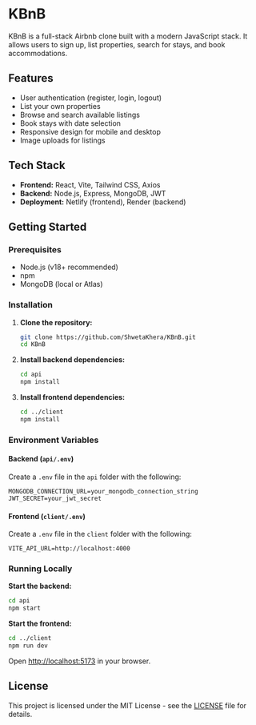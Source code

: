 # KBnB

KBnB is a full-stack Airbnb clone built with a modern JavaScript stack. It allows users to sign up, list properties, search for stays, and book accommodations.

## Features

- User authentication (register, login, logout)
- List your own properties
- Browse and search available listings
- Book stays with date selection
- Responsive design for mobile and desktop
- Image uploads for listings

## Tech Stack

- **Frontend:** React, Vite, Tailwind CSS, Axios
- **Backend:** Node.js, Express, MongoDB, JWT
- **Deployment:** Netlify (frontend), Render (backend)

## Getting Started

### Prerequisites

- Node.js (v18+ recommended)
- npm
- MongoDB (local or Atlas)

### Installation

1. **Clone the repository:**
   ```sh
   git clone https://github.com/ShwetaKhera/KBnB.git
   cd KBnB
   ```

2. **Install backend dependencies:**
   ```sh
   cd api
   npm install
   ```

3. **Install frontend dependencies:**
   ```sh
   cd ../client
   npm install
   ```

### Environment Variables

#### Backend (`api/.env`)

Create a `.env` file in the `api` folder with the following:

```
MONGODB_CONNECTION_URL=your_mongodb_connection_string
JWT_SECRET=your_jwt_secret
```

#### Frontend (`client/.env`)

Create a `.env` file in the `client` folder with the following:

```
VITE_API_URL=http://localhost:4000
```

### Running Locally

**Start the backend:**
```sh
cd api
npm start
```

**Start the frontend:**
```sh
cd ../client
npm run dev
```

Open [http://localhost:5173](http://localhost:5173) in your browser.

## License

This project is licensed under the MIT License - see the [LICENSE](LICENSE) file for details.